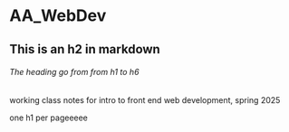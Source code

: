 # AA_WebDev
## This is an h2 in markdown
###### The heading go from from h1 to h6
working class notes for intro to front end web development, spring 2025

one h1 per pageeeee
</html>
